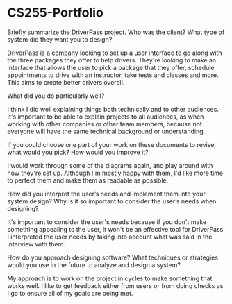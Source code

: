 # CS255-Portfolio

Briefly summarize the DriverPass project. Who was the client? What type of system did they want you to design?

DriverPass is a company looking to set up a user interface to go along with the three packages they offer to help drivers.  They're looking to make an interface that allows the user to pick a package that they offer, schedule appointments to drive with an instructor, take tests and classes and more.  This aims to create better drivers overall.

What did you do particularly well?

I think I did well explaining things both technically and to other audiences.  It's important to be able to explain projects to all audiences, as when working with other companies or other team members, because not everyone will have the same technical background or understanding. 

If you could choose one part of your work on these documents to revise, what would you pick? How would you improve it?

I would work through some of the diagrams again, and play around with how they're set up.  Although I'm mostly happy with them, I'd like more time to perfect them and make them as readable as possible.

How did you interpret the user’s needs and implement them into your system design? Why is it so important to consider the user’s needs when designing?

It's important to consider the user's needs because if you don't make something appealing to the user, it won't be an effective tool for DriverPass.  I interpreted the user needs by taking into account what was said in the interview with them. 

How do you approach designing software? What techniques or strategies would you use in the future to analyze and design a system?

My approach is to work on the project in cycles to make something that works well.  I like to get feedback either from users or from doing checks as I go to ensure all of my goals are being met.  
